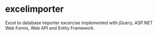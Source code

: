 excelimporter
=============

Excel to database importer excercise implemented with jQuery, ASP.NET Web Forms, Web API and Entity Framework.
